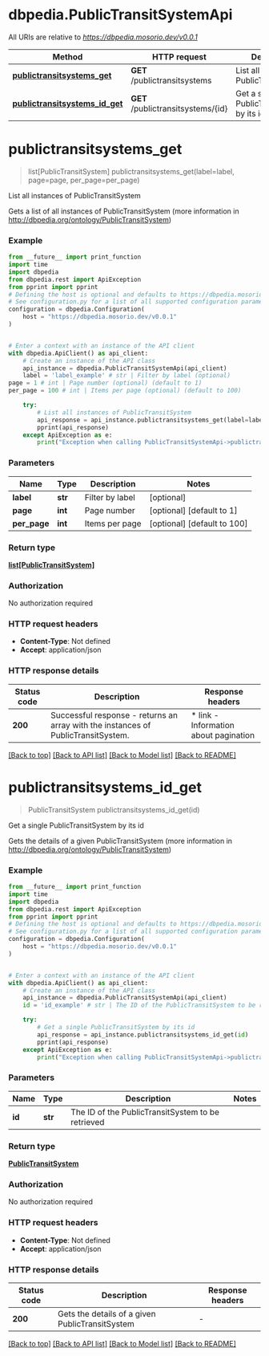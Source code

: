 # dbpedia.PublicTransitSystemApi

All URIs are relative to *https://dbpedia.mosorio.dev/v0.0.1*

Method | HTTP request | Description
------------- | ------------- | -------------
[**publictransitsystems_get**](PublicTransitSystemApi.md#publictransitsystems_get) | **GET** /publictransitsystems | List all instances of PublicTransitSystem
[**publictransitsystems_id_get**](PublicTransitSystemApi.md#publictransitsystems_id_get) | **GET** /publictransitsystems/{id} | Get a single PublicTransitSystem by its id


# **publictransitsystems_get**
> list[PublicTransitSystem] publictransitsystems_get(label=label, page=page, per_page=per_page)

List all instances of PublicTransitSystem

Gets a list of all instances of PublicTransitSystem (more information in http://dbpedia.org/ontology/PublicTransitSystem)

### Example

```python
from __future__ import print_function
import time
import dbpedia
from dbpedia.rest import ApiException
from pprint import pprint
# Defining the host is optional and defaults to https://dbpedia.mosorio.dev/v0.0.1
# See configuration.py for a list of all supported configuration parameters.
configuration = dbpedia.Configuration(
    host = "https://dbpedia.mosorio.dev/v0.0.1"
)


# Enter a context with an instance of the API client
with dbpedia.ApiClient() as api_client:
    # Create an instance of the API class
    api_instance = dbpedia.PublicTransitSystemApi(api_client)
    label = 'label_example' # str | Filter by label (optional)
page = 1 # int | Page number (optional) (default to 1)
per_page = 100 # int | Items per page (optional) (default to 100)

    try:
        # List all instances of PublicTransitSystem
        api_response = api_instance.publictransitsystems_get(label=label, page=page, per_page=per_page)
        pprint(api_response)
    except ApiException as e:
        print("Exception when calling PublicTransitSystemApi->publictransitsystems_get: %s\n" % e)
```

### Parameters

Name | Type | Description  | Notes
------------- | ------------- | ------------- | -------------
 **label** | **str**| Filter by label | [optional] 
 **page** | **int**| Page number | [optional] [default to 1]
 **per_page** | **int**| Items per page | [optional] [default to 100]

### Return type

[**list[PublicTransitSystem]**](PublicTransitSystem.md)

### Authorization

No authorization required

### HTTP request headers

 - **Content-Type**: Not defined
 - **Accept**: application/json

### HTTP response details
| Status code | Description | Response headers |
|-------------|-------------|------------------|
**200** | Successful response - returns an array with the instances of PublicTransitSystem. |  * link - Information about pagination <br>  |

[[Back to top]](#) [[Back to API list]](../README.md#documentation-for-api-endpoints) [[Back to Model list]](../README.md#documentation-for-models) [[Back to README]](../README.md)

# **publictransitsystems_id_get**
> PublicTransitSystem publictransitsystems_id_get(id)

Get a single PublicTransitSystem by its id

Gets the details of a given PublicTransitSystem (more information in http://dbpedia.org/ontology/PublicTransitSystem)

### Example

```python
from __future__ import print_function
import time
import dbpedia
from dbpedia.rest import ApiException
from pprint import pprint
# Defining the host is optional and defaults to https://dbpedia.mosorio.dev/v0.0.1
# See configuration.py for a list of all supported configuration parameters.
configuration = dbpedia.Configuration(
    host = "https://dbpedia.mosorio.dev/v0.0.1"
)


# Enter a context with an instance of the API client
with dbpedia.ApiClient() as api_client:
    # Create an instance of the API class
    api_instance = dbpedia.PublicTransitSystemApi(api_client)
    id = 'id_example' # str | The ID of the PublicTransitSystem to be retrieved

    try:
        # Get a single PublicTransitSystem by its id
        api_response = api_instance.publictransitsystems_id_get(id)
        pprint(api_response)
    except ApiException as e:
        print("Exception when calling PublicTransitSystemApi->publictransitsystems_id_get: %s\n" % e)
```

### Parameters

Name | Type | Description  | Notes
------------- | ------------- | ------------- | -------------
 **id** | **str**| The ID of the PublicTransitSystem to be retrieved | 

### Return type

[**PublicTransitSystem**](PublicTransitSystem.md)

### Authorization

No authorization required

### HTTP request headers

 - **Content-Type**: Not defined
 - **Accept**: application/json

### HTTP response details
| Status code | Description | Response headers |
|-------------|-------------|------------------|
**200** | Gets the details of a given PublicTransitSystem |  -  |

[[Back to top]](#) [[Back to API list]](../README.md#documentation-for-api-endpoints) [[Back to Model list]](../README.md#documentation-for-models) [[Back to README]](../README.md)

